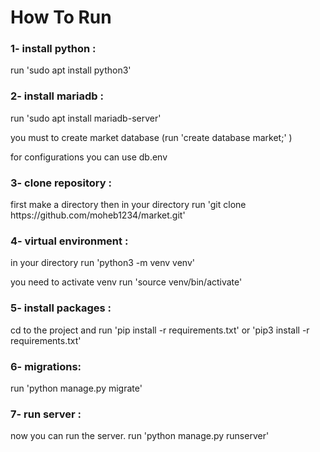 <h1> How To Run</h1>

<h3> 1- install python : </h3>
<p> run 'sudo apt install python3' </p>
<h3>2- install mariadb :</h3>
<p> run 'sudo apt install mariadb-server' </p>
<p> you must to create market database (run 'create database market;' ) </p>
<p> for configurations you can use db.env  </p>
<h3>3- clone repository :</h3>
<p> first make a directory then in your directory  run 'git clone https://github.com/moheb1234/market.git'</p>

<h3>4- virtual environment :</h3>
<p> in your directory run 'python3 -m venv venv'</p>
<p>you need to activate venv run 'source venv/bin/activate'</p>

<h3> 5- install packages :</h3>
<p> cd to the project and run 'pip install -r requirements.txt' or 'pip3 install -r requirements.txt'</p>

<h3>6- migrations:</h3>
<p> run 'python manage.py migrate'</p>

<h3> 7- run server :</h3>
<p> now you can run the server.  run 'python manage.py runserver' </p>


<!-- <h1>Api</h1>

<p><b>endpoint :</b> user/register/</p>
<p><b>HttpMethod :</b> = POST</p>
<p><b>Authorization :</b> = All</p>
<p><b>request data :</b> = username  , email , password  , confirm_password</p>
<p><b>result :</b> register a user and send a verify code to user email</p>
<p><b>status :</b> 201 </p>
<p><b>response data :</b> username ,  email</p>
<p><b>errors :</b> 1- duplicate username and email -> status 400 and error message 2- password and confirm password are not equal -> status 400 and error message</p>
<hr>

<p><b>endpoint:</b> user/verify-email/</p>
<p><b>HttpMethod:</b>  PUT</p>
<p><b>Authorization:</b>  All</p>
<p><b>request data:</b> verify_code </p>
<p><b>result:</b> active registerd user</p>
<p><b>status:</b> 200 </p>
<p><b>response data:</b> none</p>
<p><b>errors:</b> verify code is invalid -> status 400 and error message </p>
<hr>

<p><b>endpoint:</b> user/login/</p>
<p><b>HttpMethod:</b>  POST</p>
<p><b>Authorization:</b>  All</p>
<p><b>request data:</b> username , password </p>
<p><b>result:</b> authenticate a user (login)</p>
<p><b>status:</b> 201 </p>
<p><b>response data:</b> token</p>
<p><b>errors:</b> 1- no user found with input username -> status 404 and error message 2- user is exist but password is wrong -> status 401 and error message 3- username and password is correct but user is not active (need to verify email) -> status 403 and error message</p>
<hr>

<p><b>endpoint:</b> user/personal-info/</p>
<p><b>HttpMethod:</b> PUT</p>
<p><b>Authorization:</b> authenticated user</p>
<p><b>request data:</b> phone_number , passport_number , card , photo , birthday , country ,city (all fields are optional) </p>
<p><b>result:</b> edit personal informations</p>
<p><b>status:</b> 200 </p>
<p><b>response data:</b> all personal informations</p>
<p><b>errors:</b>None</p>
<hr>

<p><b>endpoint:</b> user/personal-info/</p>
<p><b>HttpMethod:</b> GET</p>
<p><b>Authorization:</b> authenticated user</p>
<p><b>request data:</b>None </p>
<p><b>result:</b> get personal info</p>
<p><b>status:</b> 200 </p>
<p><b>response data:</b> all personal informations</p>
<p><b>errors:</b>None</p>
<hr>

<p><b>endpoint:</b> strategy/macd/</p>
<p><b>HttpMethod:</b> POST</p>
<p><b>Authorization:</b> authenticated user</p>
<p><b>request data:</b>all strategy field and extra field for macd indicator </p>
<p><b>result:</b> create a new strategy for user</p>
<p><b>status:</b> 201 </p>
<p><b>response data:</b> all strategy data</p>
<p><b>errors:</b> duplicate strategy name -> status 400 and error message</p>
<hr>

<p><b>endpoint:</b> strategy/macd/</p>
<p><b>HttpMethod:</b> GET</p>
<p><b>Authorization:</b> authenticated user</p>
<p><b>request data:</b>None </p>
<p><b>result:</b> list all strategy's that created by user</p>
<p><b>status:</b> 200 </p>
<p><b>response data:</b> list all strategy's that created by user</p>
<p><b>errors:</b> None</p>
<hr> -->








   




